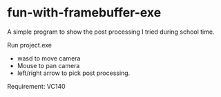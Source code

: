 # fun-with-framebuffer-exe
A simple program to show the post processing I tried during school time.  
  
Run project.exe  
- wasd to move camera  
- Mouse to pan camera  
- left/right arrow to pick post processing.  
  
Requirement: VC140  
  
